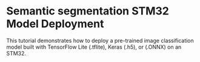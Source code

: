 # Semantic segmentation STM32 Model Deployment

This tutorial demonstrates how to deploy a pre-trained image classification model built with TensorFlow Lite (.tflite), Keras (.h5), or (.ONNX) on an STM32.

